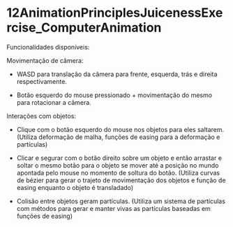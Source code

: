 # 12AnimationPrinciplesJuicenessExercise_ComputerAnimation

Funcionalidades disponíveis:

Movimentação de câmera:

* WASD para translação da câmera para frente, esquerda, trás e direita respectivamente.

* Botão esquerdo do mouse pressionado + movimentação do mesmo para rotacionar a câmera.

Interações com objetos:

* Clique com o botão esquerdo do mouse nos objetos para eles saltarem. (Utiliza deformação de malha, funções de easing para a deformação e partículas)

* Clicar e segurar com o botão direito sobre um objeto e então arrastar e soltar o mesmo botão para o objeto se mover até a posição no mundo apontada pelo mouse no momento de soltura do botão. (Utiliza curvas de bézier para gerar o trajeto de movimentação dos objetos e função de easing enquanto o objeto é transladado)

* Colisão entre objetos geram partículas. (Utiliza um sistema de partículas com métodos para gerar e manter vivas as partículas baseadas em funções de easing)
